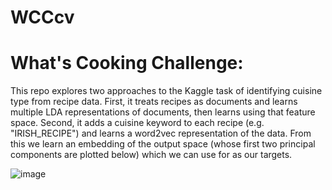 # WCCcv

# What's Cooking Challenge:

This repo explores two approaches to the Kaggle task of identifying cuisine type from recipe data.  First, it treats recipes as documents and learns multiple LDA representations of documents, then learns using that feature space. Second, it adds a cuisine keyword to each recipe (e.g. "IRISH_RECIPE") and learns a word2vec representation of the data. From this we learn an embedding of the output space (whose first two principal components are plotted below) which we can use for as our targets.

![image](https://cloud.githubusercontent.com/assets/7809188/12065439/2343b872-afa5-11e5-9e09-a7b798893711.jpg)
